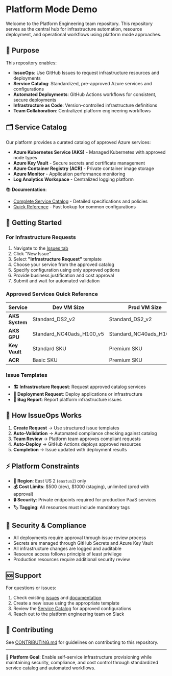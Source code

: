 # Platform Mode Demo

Welcome to the Platform Engineering team repository. This repository serves as the central hub for infrastructure automation, resource deployment, and operational workflows using platform mode approaches.

## 🎯 Purpose

This repository enables:

- **IssueOps**: Use GitHub Issues to request infrastructure resources and deployments
- **Service Catalog**: Standardized, pre-approved Azure services and configurations
- **Automated Deployments**: GitHub Actions workflows for consistent, secure deployments  
- **Infrastructure as Code**: Version-controlled infrastructure definitions
- **Team Collaboration**: Centralized platform engineering workflows

## 🗂️ Service Catalog

Our platform provides a curated catalog of approved Azure services:

- **Azure Kubernetes Service (AKS)** - Managed Kubernetes with approved node types
- **Azure Key Vault** - Secure secrets and certificate management
- **Azure Container Registry (ACR)** - Private container image storage
- **Azure Monitor** - Application performance monitoring
- **Log Analytics Workspace** - Centralized logging platform

📚 **Documentation**: 
- [Complete Service Catalog](docs/service-catalog.md) - Detailed specifications and policies
- [Quick Reference](docs/quick-reference.md) - Fast lookup for common configurations

## 🚀 Getting Started

### For Infrastructure Requests

1. Navigate to the [Issues tab](../../issues)
2. Click "New Issue" 
3. Select **"Infrastructure Request"** template
4. Choose your service from the approved catalog
5. Specify configuration using only approved options
6. Provide business justification and cost approval
7. Submit and wait for automated validation

### Approved Services Quick Reference

| Service | Dev VM Size | Prod VM Size | Region |
|---------|-------------|--------------|--------|
| **AKS System** | Standard_DS2_v2 | Standard_DS2_v2 | eastus2 |
| **AKS GPU** | Standard_NC40ads_H100_v5 | Standard_NC40ads_H100_v5 | eastus2 |
| **Key Vault** | Standard SKU | Premium SKU | eastus2 |
| **ACR** | Basic SKU | Premium SKU | eastus2 |

### Issue Templates

- **🏗️ Infrastructure Request**: Request approved catalog services
- **🚀 Deployment Request**: Deploy applications or infrastructure
- **🐛 Bug Report**: Report platform infrastructure issues

## 🔄 How IssueOps Works

1. **Create Request** → Use structured issue templates
2. **Auto-Validation** → Automated compliance checking against catalog
3. **Team Review** → Platform team approves compliant requests
4. **Auto-Deploy** → GitHub Actions deploys approved resources
5. **Completion** → Issue updated with deployment results

## ⚡ Platform Constraints

- **📍 Region**: East US 2 (`eastus2`) only
- **💰 Cost Limits**: $500 (dev), $1000 (staging), unlimited (prod with approval)  
- **🔒 Security**: Private endpoints required for production PaaS services
- **🏷️ Tagging**: All resources must include mandatory tags

## 🔐 Security & Compliance

- All deployments require approval through issue review process
- Secrets are managed through GitHub Secrets and Azure Key Vault
- All infrastructure changes are logged and auditable
- Resource access follows principle of least privilege
- Production resources require additional security review

## 🆘 Support

For questions or issues:
1. Check existing [issues](../../issues) and [documentation](docs/)
2. Create a new issue using the appropriate template
3. Review the [Service Catalog](docs/service-catalog.md) for approved configurations
4. Reach out to the platform engineering team on Slack

## 🤝 Contributing

See [CONTRIBUTING.md](CONTRIBUTING.md) for guidelines on contributing to this repository.

---

**🎯 Platform Goal**: Enable self-service infrastructure provisioning while maintaining security, compliance, and cost control through standardized service catalog and automated workflows.